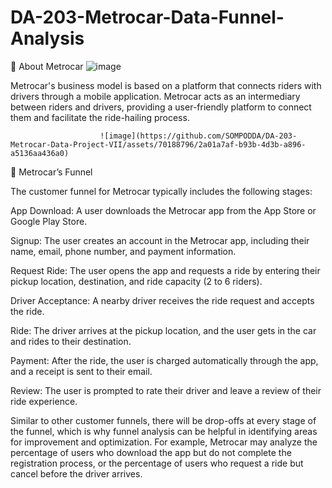 # DA-203-Metrocar-Data-Funnel-Analysis

🚗 About Metrocar
                        ![image](https://github.com/SOMPODDA/DA-203-Metrocar-Data-Project-VII/assets/70188796/2b6e80c8-254e-422d-9155-9bf5f0ff4572)


Metrocar's business model is based on a platform that connects riders with drivers through a mobile application. Metrocar acts as an intermediary between riders and drivers, providing a user-friendly platform to connect them and facilitate the ride-hailing process.



                        ![image](https://github.com/SOMPODDA/DA-203-Metrocar-Data-Project-VII/assets/70188796/2a01a7af-b93b-4d3b-a896-a5136aa436a0)


📶 Metrocar’s Funnel

The customer funnel for Metrocar typically includes the following stages:

App Download: A user downloads the Metrocar app from the App Store or Google Play Store.

Signup: The user creates an account in the Metrocar app, including their name, email, phone number, and payment information.

Request Ride: The user opens the app and requests a ride by entering their pickup location, destination, and ride capacity (2 to 6 riders).

Driver Acceptance: A nearby driver receives the ride request and accepts the ride.

Ride: The driver arrives at the pickup location, and the user gets in the car and rides to their destination.

Payment: After the ride, the user is charged automatically through the app, and a receipt is sent to their email.

Review: The user is prompted to rate their driver and leave a review of their ride experience.

Similar to other customer funnels, there will be drop-offs at every stage of the funnel, which is why funnel analysis can be helpful in identifying areas for improvement and optimization. For example, Metrocar may analyze the percentage of users who download the app but do not complete the registration process, or the percentage of users who request a ride but cancel before the driver arrives.


